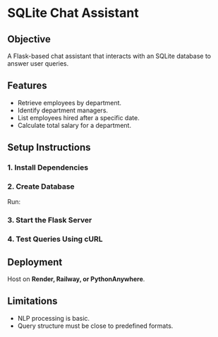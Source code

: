 # SQLite Chat Assistant

## Objective
A Flask-based chat assistant that interacts with an SQLite database to answer user queries.

## Features
- Retrieve employees by department.
- Identify department managers.
- List employees hired after a specific date.
- Calculate total salary for a department.

## Setup Instructions

### 1. Install Dependencies

### 2. Create Database
Run:

### 3. Start the Flask Server

### 4. Test Queries Using cURL

## Deployment
Host on **Render, Railway, or PythonAnywhere**.

## Limitations
- NLP processing is basic.
- Query structure must be close to predefined formats.
